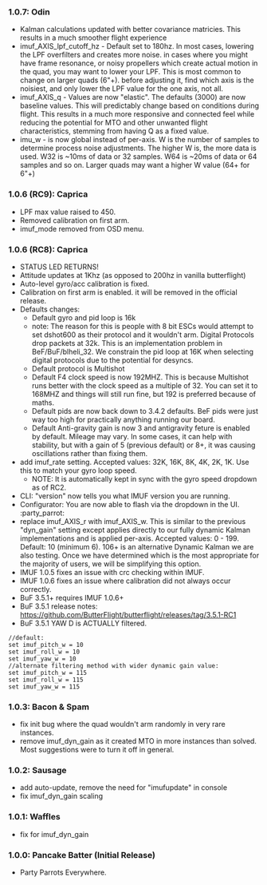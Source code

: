 
### 1.0.7: Odin
* Kalman calculations updated with better covariance matricies. This results in a much smoother flight experience
* imuf_AXIS_lpf_cutoff_hz - Default set to 180hz. In most cases, lowering the LPF overfilters and creates more noise. in cases where you might have frame resonance, or noisy propellers which create actual motion in the quad, you may want to lower your LPF. This is most common to change on larger quads (6"+). before adjusting it, find which axis is the noisiest, and only lower the LPF value for the one axis, not all.
* imuf_AXIS_q - Values are now "elastic". The defaults (3000) are now baseline values. This will predictably change based on conditions during flight. This results in a much more responsive and connected feel while reducing the potential for MTO and other unwanted flight characteristics, stemming from having Q as a fixed value.
* imu_w - is now global instead of per-axis. W is the number of samples to determine process noise adjustments. The higher W is, the more data is used. W32 is ~10ms of data or 32 samples. W64 is ~20ms of data or 64 samples and so on. Larger quads may want a higher W value (64+ for 6"+)

### 1.0.6 (RC9): Caprica
* LPF max value raised to 450.
* Removed calibration on first arm.
* imuf_mode removed from OSD menu.

### 1.0.6 (RC8): Caprica
* STATUS LED RETURNS!
* Attitude updates at 1Khz (as opposed to 200hz in vanilla butterflight) 
* Auto-level gyro/acc calibration is fixed.
* Calibration on first arm is enabled. it will be removed in the official release.
* Defaults changes:
  * Default gyro and pid loop is 16k
  * note: The reason for this is people with 8 bit ESCs would attempt to set dshot600 as their protocol and it wouldn't arm. Digital Protocols drop packets at 32k. This is an implementation problem in BeF/BuF/blheli_32. We constrain the pid loop at 16K when selecting digital protocols due to the potential for desyncs.
  * Default protocol is Multishot
  * Default F4 clock speed is now 192MHZ. This is because Multishot runs better with the clock speed as a multiple of 32. You can set it to 168MHZ and things will still run fine, but 192 is preferred because of maths.
  * Default pids are now back down to 3.4.2 defaults. BeF pids were just way too high for practically anything running our board.
  * Default Anti-gravity gain is now 3 and antigravity feture is enabled by default. Mileage may vary. In some cases, it can help with stability, but with a gain of 5 (previous default) or 8+, it was causing oscillations rather than fixing them.
* add imuf_rate setting. Accepted values: 32K, 16K, 8K, 4K, 2K, 1K. Use this to match your gyro loop speed. 
  * NOTE: It is automatically kept in sync with the gyro speed dropdown as of RC2.
* CLI: "version" now tells you what IMUF version you are running.
* Configurator: You are now able to flash via the dropdown in the UI. :party_parrot:
* replace imuf_AXIS_r with imuf_AXIS_w. This is similar to the previous "dyn_gain" setting except applies directly to our fully dynamic Kalman implementations and is applied per-axis. Accepted values: 0 - 199. Default: 10 (minimum 6). 106+ is an alternative Dynamic Kalman we are also testing. Once we have determined which is the most appropriate for the majority of users, we will be simplifying this option.
* IMUF 1.0.5 fixes an issue with crc checking within IMUF.
* IMUF 1.0.6 fixes an issue where calibration did not always occur correctly.
* BuF 3.5.1+ requires IMUF 1.0.6+ 
* BuF 3.5.1 release notes: https://github.com/ButterFlight/butterflight/releases/tag/3.5.1-RC1
* BuF 3.5.1 YAW D is ACTUALLY filtered.

```
//default:
set imuf_pitch_w = 10
set imuf_roll_w = 10
set imuf_yaw_w = 10
//alternate filtering method with wider dynamic gain value:
set imuf_pitch_w = 115
set imuf_roll_w = 115
set imuf_yaw_w = 115
```

### 1.0.3: Bacon & Spam
* fix init bug where the quad wouldn't arm randomly in very rare instances.
* remove imuf_dyn_gain as it created MTO in more instances than solved. Most suggestions were to turn it off in general.

### 1.0.2: Sausage
* add auto-update, remove the need for "imufupdate" in console
* fix imuf_dyn_gain scaling

### 1.0.1: Waffles
* fix for imuf_dyn_gain 

### 1.0.0: Pancake Batter (Initial Release)
* Party Parrots Everywhere.
